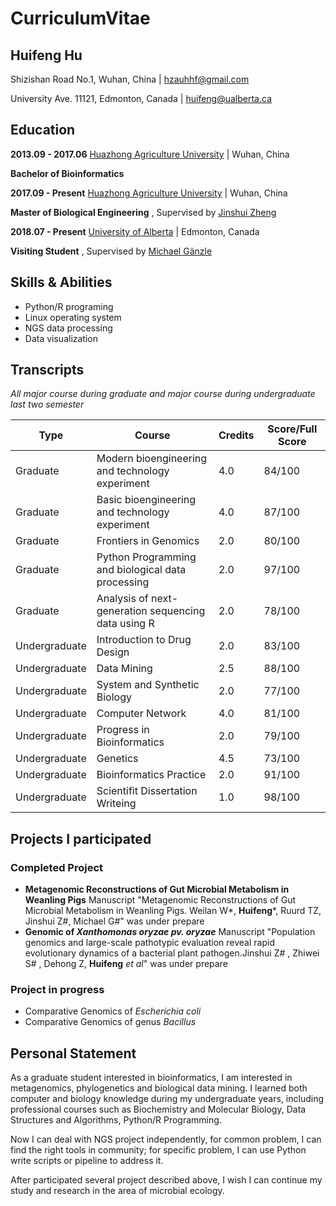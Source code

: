# CurriculumVitae

## Huifeng Hu
Shizishan Road No.1, Wuhan, China | hzauhhf@gmail.com

University Ave. 11121, Edmonton, Canada | huifeng@ualberta.ca

## Education

**2013.09 - 2017.06**  [Huazhong Agriculture University](http://www.hzau.edu.cn/en/HOME.htm) | Wuhan, China

**Bachelor of Bioinformatics**


**2017.09 - Present** [Huazhong Agriculture University](http://www.hzau.edu.cn/en/HOME.htm) | Wuhan, China

**Master of Biological Engineering** , Supervised by [Jinshui Zheng](https://scholar.google.com.tw/citations?hl=zh-CN&user=L9z2gMAAAAAJ&view_op=list_works&sortby=pubdate)


**2018.07 - Present**    [University of Alberta](https://www.ualberta.ca/) | Edmonton, Canada

**Visiting Student** , Supervised by [Michael Gänzle](https://scholar.google.ca/citations?user=Zc29kvEAAAAJ&hl=en)

## Skills & Abilities

*	Python/R programing
*   Linux operating system
*	NGS data processing
*	Data visualization

## Transcripts
*All major course during graduate and major course during undergraduate last two semester*

|Type|Course|Credits |Score/Full Score|
|--|--|--|--|
|Graduate|Modern bioengineering and technology experiment|4.0|84/100
|Graduate|Basic bioengineering and technology experiment|4.0|87/100|
|Graduate|Frontiers in Genomics|2.0|80/100
|Graduate|Python Programming and biological data processing|2.0|97/100
|Graduate|Analysis of next-generation sequencing data using R|2.0| 78/100
|Undergraduate|Introduction to Drug Design|2.0|83/100
|Undergraduate|Data Mining| 2.5|88/100|
|Undergraduate|System and Synthetic Biology|2.0|77/100
|Undergraduate|Computer Network|4.0|81/100
|Undergraduate|Progress in Bioinformatics|2.0|79/100
|Undergraduate|Genetics | 4.5| 73/100
|Undergraduate|Bioinformatics Practice|2.0|91/100
|Undergraduate|Scientifit Dissertation Writeing|1.0|98/100

## Projects I participated

### Completed Project
* **Metagenomic Reconstructions of Gut Microbial Metabolism in Weanling Pigs**
Manuscript "Metagenomic Reconstructions of Gut Microbial Metabolism in Weanling Pigs. Weilan W*, **Huifeng***, Ruurd TZ, Jinshui Z#, Michael G#" was under prepare
* **Genomic of *Xanthomonas oryzae pv. oryzae*** 
Manuscript "Population genomics and large-scale pathotypic evaluation reveal rapid evolutionary dynamics of a bacterial plant pathogen.Jinshui Z# , Zhiwei S# , Dehong Z, **Huifeng** *et al*" was under prepare

### Project in progress
* Comparative Genomics of *Escherichia coli*
* Comparative Genomics of genus *Bacillus*

## Personal Statement
As a graduate student interested in bioinformatics, I am interested in metagenomics, phylogenetics and biological data mining. I learned both computer and biology knowledge during my undergraduate years, including professional courses such as Biochemistry and Molecular Biology, Data Structures and Algorithms, Python/R Programming. 

Now I can deal with NGS project independently, for common problem, I can find the right tools in community; for specific problem, I can use Python write scripts or pipeline to address it.

After participated several project described above, I wish I can continue my study and research in the area of microbial ecology. 